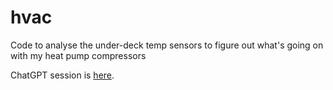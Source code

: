 # hvac
Code to analyse the under-deck temp sensors to figure out what's going on with my heat pump compressors

ChatGPT session is [here](https://chatgpt.com/share/e/b86b9b3b-58fb-46aa-b6ed-37b71c9adcaf).